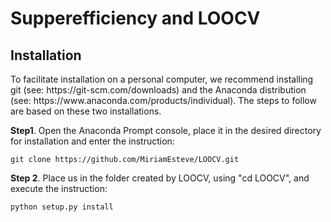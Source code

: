 <h1> Supperefficiency and LOOCV </h1>
<h2>Installation</h2>
<p>To facilitate installation on a personal computer, we recommend installing git (see: https://git-scm.com/downloads) and the Anaconda distribution (see: https://www.anaconda.com/products/individual). The steps to follow are based on these two installations.</p>

<b>Step1</b>. Open the Anaconda Prompt console, place it in the desired directory for installation and enter the instruction: 
```
git clone https://github.com/MiriamEsteve/LOOCV.git
```

<b>Step 2</b>. Place us in the folder created by LOOCV, using "cd LOOCV", and execute the instruction:
```
python setup.py install
```

